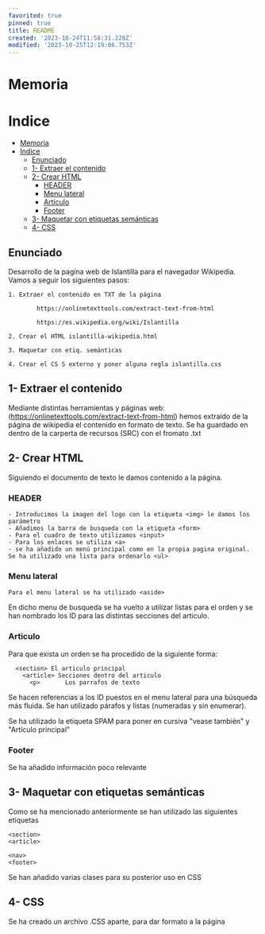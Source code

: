 ```yaml
---
favorited: true
pinned: true
title: README
created: '2023-10-24T11:58:31.228Z'
modified: '2023-10-25T12:19:06.753Z'
---
```


# Memoria

[//]: # (version: 1.0)
[//]: # (author: JAO)
[//]: # (date: 2023-10-28)


# Indice

- [Memoria](#memoria)
- [Indice](#indice)
  - [Enunciado](#enunciado)
  - [1- Extraer el contenido](#1--extraer-el-contenido)
  - [2- Crear HTML](#2--crear-html)
    - [HEADER](#header)
    - [Menu lateral](#menu-lateral)
    - [Articulo](#articulo)
    - [Footer](#footer)
  - [3- Maquetar con etiquetas semánticas](#3--maquetar-con-etiquetas-semánticas)
  - [4- CSS](#4--css)

<div style="page-break-after: always;"></div> 

## Enunciado

Desarrollo de la pagína web de Islantilla para el navegador Wikipedia. Vamos a seguir los siguientes pasos:

    1. Extraer el contenido en TXT de la página

	        https://onlinetexttools.com/extract-text-from-html
	
	        https://es.wikipedia.org/wiki/Islantilla

    2. Crear el HTML islantilla-wikipedia.html

    3. Maquetar con etiq. semánticas

    4. Crear el CS S externo y poner alguna regla islantilla.css

## 1- Extraer el contenido

Mediante distintas herramientas y páginas web: (https://onlinetexttools.com/extract-text-from-html) hemos extraído de la página de wikipedia el contenido en formato de texto. Se ha guardado en dentro de la carperta de recursos (SRC) con el fromato .txt

## 2- Crear HTML

Siguiendo el documento de texto le damos contenido a la página.

### HEADER

    - Introducimos la imagen del logo con la etiqueta <img> le damos los parámetro
    - Añadimos la barra de busqueda con la etiqueta <form>
    - Para el cuadro de texto utilizamos <input>
    - Para los enlaces se utiliza <a>
    - se ha añadido un menú principal como en la propia pagina original. Se ha utilizado una lista para ordenarlo <ul>

### Menu lateral

    Para el menu lateral se ha utilizado <aside>
En dicho menu de busqueda se ha vuelto a utilizar listas para el orden y se han nombrado los ID para las distintas secciones del articulo.

### Articulo

Para que exista un orden se ha procedido de la siguiente forma:

      <section> El articulo principal
        <article> Secciones dentro del articulo
          <p>       Los parrafos de texto
 
 Se hacen referencias a los ID puestos en el menu lateral para una búsqueda más fluida. Se han utilizado párafos y listas (numeradas y sin enumerar).

 Se ha utilizado la etiqueta SPAM para poner en cursiva "vease también" y "Artículo principal"

 ### Footer

 Se ha añadido información poco relevante

 ## 3- Maquetar con etiquetas semánticas

 Como se ha mencionado anteriormente se han utilizado las siguientes etiquetas

    <section>
    <article>
    
    <nav>
    <footer>

Se han añadido varias clases para su posterior uso en CSS

## 4- CSS

Se ha creado un archivo .CSS aparte, para dar formato a la página